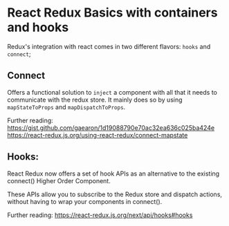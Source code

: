 # React Redux Basics with containers and hooks

Redux's integration with react comes in two different flavors: `hooks` and `connect`;

## Connect

Offers a functional solution to `inject` a component with all that it needs to communicate with the redux store. It mainly does so by using `mapStateToProps` and `mapDispatchToProps`.

Further reading:
https://gist.github.com/gaearon/1d19088790e70ac32ea636c025ba424e
https://react-redux.js.org/using-react-redux/connect-mapstate

## Hooks:

React Redux now offers a set of hook APIs as an alternative to the existing connect() Higher Order Component. 

These APIs allow you to subscribe to the Redux store and dispatch actions, without having to wrap your components in connect().

Further reading:
https://react-redux.js.org/next/api/hooks#hooks